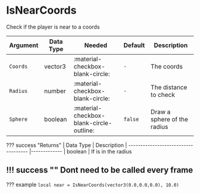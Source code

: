# IsNearCoords
Check if the player is near to a coords

| Argument              | Data Type                            | Needed                    | Default         | Description
| ----------------------| ------------------------------------ | ------------------------- |-----------------|-------------
| `Coords`                | vector3 | :material-checkbox-blank-circle: | `-` | The coords
| `Radius`                | number | :material-checkbox-blank-circle: | `-` | The distance to check
| `Sphere`                | boolean | :material-checkbox-blank-circle-outline: | `false` | Draw a sphere of the radius

??? success "Returns"
    | Data Type                            | Description
    | ------------------------------------ |-------------
    | boolean | If is in the radius

!!! success ""
    Dont need to be called every frame
---
??? example
    ```
    local near = IsNearCoords(vector3(0.0,0.0,0.0), 10.0)
    ```